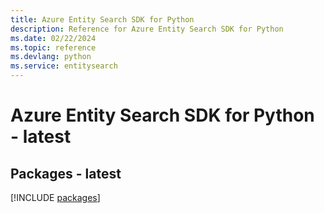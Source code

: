 ```yaml
---
title: Azure Entity Search SDK for Python
description: Reference for Azure Entity Search SDK for Python
ms.date: 02/22/2024
ms.topic: reference
ms.devlang: python
ms.service: entitysearch
---
```

# Azure Entity Search SDK for Python - latest
## Packages - latest
[!INCLUDE [packages](entity-search-index.md)]